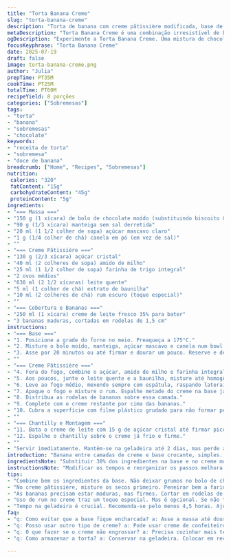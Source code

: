 ```yaml
---
title: "Torta Banana Creme"
slug: "torta-banana-creme"
description: "Torta de banana com creme pâtissière modificada, base de biscoito integral, toque de canela substituindo o sal, creme aninhado entre camadas de banana fresca, cobertura de chantilly doce e toque de rum no creme para aroma."
metaDescription: "Torta Banana Creme é uma combinação irresistível de banana, creme e chocolate. Sabor incrível, perfeita para qualquer ocasião."
ogDescription: "Experimente a Torta Banana Creme. Uma mistura de chocolate e banana com um toque de rum. Receita fácil para surpreender a todos."
focusKeyphrase: "Torta Banana Creme"
date: 2025-07-19
draft: false
image: torta-banana-creme.png
author: "Julia"
prepTime: PT35M
cookTime: PT25M
totalTime: PT60M
recipeYield: 8 porções
categories: ["Sobremesas"]
tags:
- "torta"
- "banana"
- "sobremesas"
- "chocolate"
keywords:
- "receita de torta"
- "sobremesa"
- "doce de banana"
breadcrumb: ["Home", "Recipes", "Sobremesas"]
nutrition: 
 calories: "320"
 fatContent: "15g"
 carbohydrateContent: "45g"
 proteinContent: "5g"
ingredients:
- "=== Massa ==="
- "150 g (1 xícara) de bolo de chocolate moído (substituindo biscoito Graham)"
- "90 g (1/3 xícara) manteiga sem sal derretida"
- "20 ml (1 1/2 colher de sopa) açúcar mascavo claro"
- "1 g (1/4 colher de chá) canela em pó (em vez de sal)"
- ""
- "=== Creme Pâtissière ==="
- "130 g (2/3 xícara) açúcar cristal"
- "40 ml (2 colheres de sopa) amido de milho"
- "25 ml (1 1/2 colher de sopa) farinha de trigo integral"
- "2 ovos médios"
- "630 ml (2 1/2 xícaras) leite quente"
- "5 ml (1 colher de chá) extrato de baunilha"
- "10 ml (2 colheres de chá) rum escuro (toque especial)"
- ""
- "=== Cobertura e Bananas ==="
- "250 ml (1 xícara) creme de leite fresco 35% para bater"
- "3 bananas maduras, cortadas em rodelas de 1,5 cm"
instructions:
- "=== Base ==="
- "1. Posicione a grade do forno no meio. Preaqueça a 175°C."
- "2. Misture o bolo moído, manteiga, açúcar mascavo e canela num bowl. Pressione essa mistura numa forma de torta de vidro de 23 cm."
- "3. Asse por 20 minutos ou até firmar e dourar um pouco. Reserve e deixe esfriar totalmente."
- ""
- "=== Creme Pâtissière ==="
- "4. Fora do fogo, combine o açúcar, amido de milho e farinha integral. Adicione os ovos e misture sem parar."
- "5. Aos poucos, junte o leite quente e a baunilha, misture até homogêneo."
- "6. Leve ao fogo médio, mexendo sempre com espátula, raspando laterais e fundo, até engrossar (uns 8 minutos). Mantenha cozinhando por mais 40 segundos antes de retirar."
- "7. Apague o fogo e misture o rum. Espalhe metade do creme na base já fria."
- "8. Distribua as rodelas de bananas sobre essa camada."
- "9. Complete com o creme restante por cima das bananas."
- "10. Cubra a superfície com filme plástico grudado para não formar película. Leve à geladeira por pelo menos 4,5 horas."
- ""
- "=== Chantilly e Montagem ==="
- "11. Bata o creme de leite com 15 g de açúcar cristal até firmar picos médios a firmes."
- "12. Espalhe o chantilly sobre o creme já frio e firme."
- ""
- "Servir imediatamente. Mantém-se na geladeira até 2 dias, mas perde a textura das bananas e do chantilly com o tempo."
introduction: "Banana entre camadas de creme e base crocante, simples. Sem enrolação, nem mistério, só jeito certo. Trocar coisas na receita muda tudo: base com bolo de chocolate moído dá outra pegada, sabor mais forte. Canela no lugar do sal pra apimentar o combo. Creme grosso, quase pudim, com toque de rum escapando no fundo do copo. Montar cada camada com cuidado pra não virar meleca. Cobertura leve, batida até o ponto que segura, nada de exagero. Geladeira pra firmar tudo. Resultado? Quer repetir, fácil. Banana firme que não se desfaz, creme rico, base que quebra na mordida. Coisa rústica que surpreende no paladar. Receita pra criançada e adulto vicia rápido. Pra quem gosta de fazer em casa, funciona todo o tempo e cada passo tem seu motivo. Não só remake, é nova cara pra torta de banana com creme. Puro afeto em fatia."
ingredientsNote: "Substituir 30% dos ingredientes na base e no creme muda textura e sabor: bolo de chocolate moído no lugar da tradicional base de Graham, canela substituindo o sal e rum trocando baunilha dando charme ao creme. A farinha integral substitui parte da farinha branca aumentando o valor nutritivo e textura. Açúcar mascavo dá suavidade no doce enquanto o açúcar cristal no chantilly mantém equilíbrio. Bananas na medida, firmes, cortadas em rodelas uniformes evitam dissolução no creme criando camadas definidas. O creme de leite para o chantilly precisa estar gelado para garantir volume. O uso do rum é opcional, mas faz diferença sutil no aroma. Tudo junto cria uma torta que foge do óbvio, misturando texturas e sabores com toque de brasilidade na canela e chocolate. Ajustar as quantidades no prep é fundamental para trocar ingredientes e manter equilíbrio e consistência."
instructionsNote: "Modificar os tempos e reorganizar os passos melhora a execução: assar a base em 20 minutos a 175°C (ao invés de 15 e 180°C) para garantir firmeza. Misturar os ingredientes secos primeiro, e incorporar os ovos fora do calor evita grumos no creme. Cozinhar o creme por 8 minutos com mexidas constantes assegura que ele engrosse com textura certa, mantendo o ovo cremoso mas seguro. Incorporar rum e baixar o fogo no final evita perda do sabor. Montar a torta em camadas inicia com creme frio para evitar molhar demais a base. Cobrir o creme com filme grudado impede ressecamento. Deixar na geladeira ao menos 4,5 horas para firmar. Bater o chantilly togando 15g açúcar cristal até formar picos firmes, nada de bater demais. Cobrir a torta com cuidado para manter a aparência. Servir em até dois dias para evitar bananas que murchem e chantilly que perca forma. Essa sequência preserva sabor, textura e mantém a torta apresentável."
tips:
- "Combine bem os ingredientes da base. Não deixar grumos no bolo de chocolate moído. A mistura precisa ser úmida, mas não encharcada. Isso garante a textura. Use manteiga derretida para ligar tudo. Asse até dourar e ficar firme. Essa etapa é essencial para a torta não desmanchar."
- "No creme pâtissière, misture os secos primeiro. Peneirar bem a farinha e o amido. Isso evita bolinhas. Os ovos entram fora do fogo. Depois, o leite quente aos poucos, misturando sempre. Isso garante um creme liso. Tem que cozinhar com atenção. Não deixar grudar no fundo da panela."
- "As bananas precisam estar maduras, mas firmes. Cortar em rodelas de 1,5 cm. Isso dá sustância. Se ficarem muito finas, se desfazem no creme. Distribuir uniformemente na torta ajuda no sabor e na apresentação. Camadas definidas fazem diferença no visual."
- "Uso de rum no creme traz um toque especial. Mas é opcional. Se não tiver, pode tentar com um pouco de essência. O importante é que o creme seja doce, mas equilibrado. O chantilly também precisa de precisão. Bater até picos firmes, mas não exagerar."
- "Tempo na geladeira é crucial. Recomenda-se pelo menos 4,5 horas. Ajuda a firmar as camadas e concentra o sabor. Cobrir bem o creme com filme plástico. Isso evita a película indesejada. A textura vai melhorando com o tempo, mas atenção para o prazo de consumo."
faq:
- "q: Como evitar que a base fique encharcada? a: Asse a massa até dourar. Não molhar muito. Use a proporção certa entre o bolo e a manteiga. Isso ajuda muito na textura."
- "q: Posso usar outro tipo de creme? a: Pode usar creme de confeiteiro, mas o ponto é diferente. O sabor também.Mesmo assim, vale experimentar. Com leite condensado também fica bom. Outros cremes podem mudar o resultado."
- "q: O que fazer se o creme não engrossar? a: Precisa cozinhar mais tempo. Mexer sempre. Verificar se misturou os secos bem antes. Outro truque é aumentar a temperatura levemente."
- "q: Como armazenar a torta? a: Conservar na geladeira. Colocar em recipiente fechado. Tenta comer em até dois dias. Bananas vão murchar depois. O chantilly também perde a firmeza."

---
```

